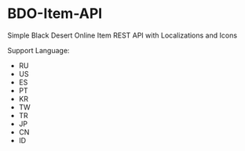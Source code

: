 # BDO-Item-API
Simple Black Desert Online Item REST API with Localizations and Icons

Support Language:
- RU
- US
- ES
- PT
- KR
- TW
- TR
- JP 
- CN
- ID

